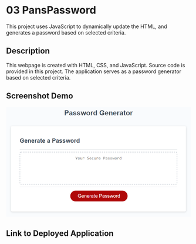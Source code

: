 # 03 PansPassword
This project uses JavaScript to dynamically update the HTML, and generates a password based on selected criteria.

## Description

This webpage is created with HTML, CSS, and JavaScript. Source code is provided in this project. The application serves as a password generator based on selected criteria.

## Screenshot Demo

![Alt text](03-javascript-homework-demo.png)

## Link to Deployed Application


